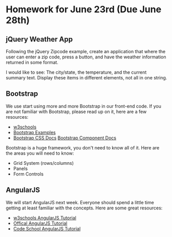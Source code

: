 Homework for June 23rd (Due June 28th)
======================================

jQuery Weather App
------------------
Following the jQuery Zipcode example, create an application that where the user can enter a zip code, press a button, and have the weather information returned in some format.

I would like to see: The city/state, the temperature, and the current summary text.  Display these items in different elements, not all in one string.

Bootstrap
---------
We use start using more and more Bootstrap in our front-end code.  If you are not familiar with Bootstrap, please read up on it, here are a few resources:

- [w3schools](http://www.w3schools.com/bootstrap/bootstrap_get_started.asp)
- [Bootstrap Examples](http://getbootstrap.com/getting-started/#examples)
- [Bootstrap CSS Docs](http://getbootstrap.com/css/) [Bootstrap Component Docs](http://getbootstrap.com/components/)

Bootstrap is a huge framework, you don't need to know all of it.  Here are the areas you will need to know:

- Grid System (rows/columns)
- Panels
- Form Controls

AngularJS
---------
We will start AngularJS next week.  Everyone should spend a little time getting at least familiar with the concepts.  Here are some great resources:

- [w3schools AngularJS Tutorial](http://www.w3schools.com/angular/)
- [Offical AngularJS Tutorial](https://docs.angularjs.org/tutorial)
- [Code School AngularJS Tutorial](https://www.codecademy.com/learn/learn-angularjs)

